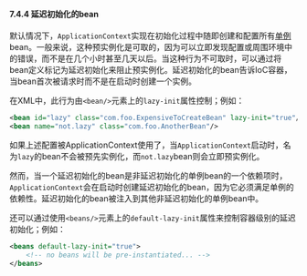 #### 7.4.4 延迟初始化的bean

默认情况下，`ApplicationContext`实现在初始化过程中随即创建和配置所有[单例](7.5.1.The_singleton_scope.md)bean。一般来说，这种预实例化是可取的，因为可以立即发现配置或周围环境中的错误，而不是在几个小时甚至几天以后。当这种行为不可取时，可以通过将bean定义标记为延迟初始化来阻止预实例化。延迟初始化的bean告诉IoC容器，当bean首次被请求时而不是在启动时创建一个实例。

在XML中，此行为由`<bean/>`元素上的`lazy-init`属性控制；例如：

```xml
<bean id="lazy" class="com.foo.ExpensiveToCreateBean" lazy-init="true"/>
<bean name="not.lazy" class="com.foo.AnotherBean"/>
```

如果上述配置被ApplicationContext使用了，当`ApplicationContext`启动时，名为`lazy`的bean不会被预先实例化，而`not.lazy`bean则会立即预实例化。

然而，当一个延迟初始化的bean是非延迟初始化的单例bean的一个依赖项时，`ApplicationContext`会在启动时创建延迟初始化的bean，因为它必须满足单例的依赖性。延迟初始化的bean被注入到其他非延迟初始化的单例bean中。

还可以通过使用`<beans/>`元素上的`default-lazy-init`属性来控制容器级别的延迟初始化；例如：

```xml
<beans default-lazy-init="true">
    <!-- no beans will be pre-instantiated... -->
</beans>
```
